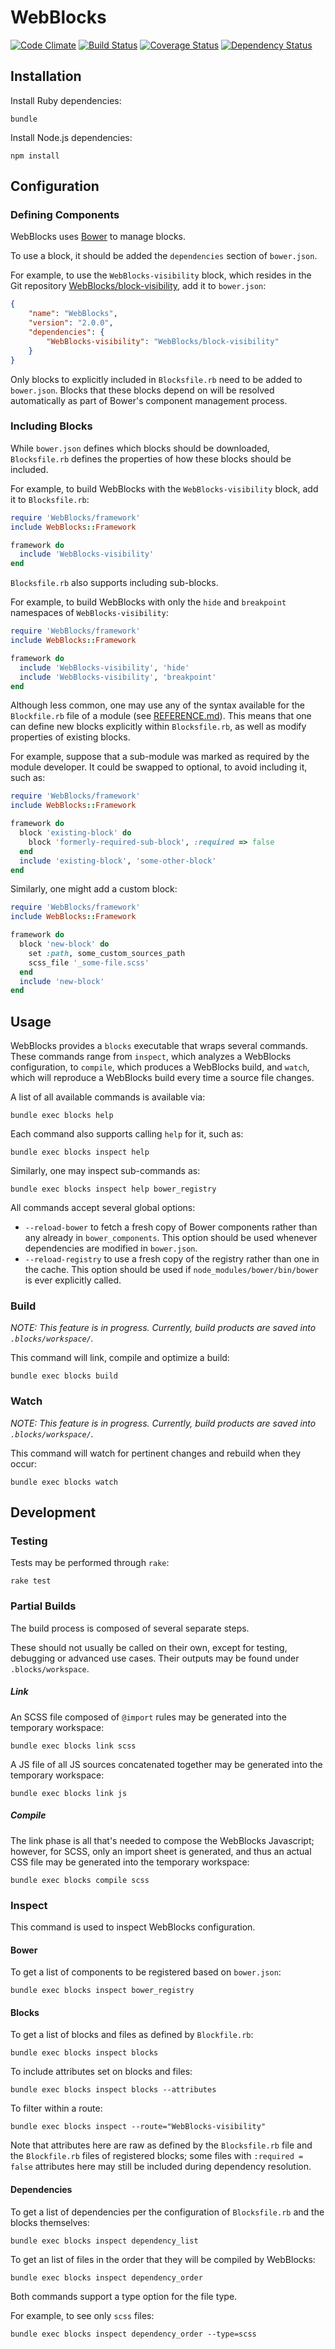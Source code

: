 # WebBlocks

[![Code Climate](https://codeclimate.com/github/WebBlocks/WebBlocks.png)](https://codeclimate.com/github/WebBlocks/WebBlocks) [![Build Status](https://travis-ci.org/WebBlocks/WebBlocks.png?branch=master)](https://travis-ci.org/WebBlocks/WebBlocks) [![Coverage Status](https://coveralls.io/repos/WebBlocks/WebBlocks/badge.png?branch=master)](https://coveralls.io/r/WebBlocks/WebBlocks?branch=master) [![Dependency Status](https://gemnasium.com/WebBlocks/WebBlocks.png)](https://gemnasium.com/WebBlocks/WebBlocks)

## Installation

Install Ruby dependencies:

```
bundle
```

Install Node.js dependencies:

```
npm install
```

## Configuration

### Defining Components

WebBlocks uses [Bower](http://bower.io) to manage blocks.

To use a block, it should be added the `dependencies` section of `bower.json`.

For example, to use the `WebBlocks-visibility` block, which resides in the Git repository [WebBlocks/block-visibility](`https://github.com/WebBlocks/block-visibility`), add it to `bower.json`:

```json
{
    "name": "WebBlocks",
    "version": "2.0.0",
    "dependencies": {
        "WebBlocks-visibility": "WebBlocks/block-visibility"
    }
}
```

Only blocks to explicitly included in `Blocksfile.rb` need to be added to `bower.json`. Blocks that these blocks depend on will be resolved automatically as part of Bower's component management process.

### Including Blocks

While `bower.json` defines which blocks should be downloaded, `Blocksfile.rb` defines the properties of how these blocks should be included.

For example, to build WebBlocks with the `WebBlocks-visibility` block, add it to `Blocksfile.rb`:

```ruby
require 'WebBlocks/framework'
include WebBlocks::Framework

framework do
  include 'WebBlocks-visibility'
end
```

`Blocksfile.rb` also supports including sub-blocks.

For example, to build WebBlocks with only the `hide` and `breakpoint` namespaces of `WebBlocks-visibility`:

```ruby
require 'WebBlocks/framework'
include WebBlocks::Framework

framework do
  include 'WebBlocks-visibility', 'hide'
  include 'WebBlocks-visibility', 'breakpoint'
end
```

Although less common, one may use any of the syntax available for the `Blockfile.rb` file of a module (see [REFERENCE.md](REFERENCE.md)). This means that one can define new blocks explicitly within `Blocksfile.rb`, as well as modify properties of existing blocks.

For example, suppose that a sub-module was marked as required by the module developer. It could be swapped to optional, to avoid including it, such as:

```ruby
require 'WebBlocks/framework'
include WebBlocks::Framework

framework do
  block 'existing-block' do
    block 'formerly-required-sub-block', :required => false
  end
  include 'existing-block', 'some-other-block'
end
```

Similarly, one might add a custom block:

```ruby
require 'WebBlocks/framework'
include WebBlocks::Framework

framework do
  block 'new-block' do
    set :path, some_custom_sources_path
    scss_file '_some-file.scss'
  end
  include 'new-block'
end
```

## Usage

WebBlocks provides a `blocks` executable that wraps several commands. These commands range from `inspect`, which analyzes a WebBlocks configuration, to `compile`, which produces a WebBlocks build, and `watch`, which will reproduce a WebBlocks build every time a source file changes.

A list of all available commands is available via:

```
bundle exec blocks help
```

Each command also supports calling `help` for it, such as:

```
bundle exec blocks inspect help
```

Similarly, one may inspect sub-commands as:

```
bundle exec blocks inspect help bower_registry
```

All commands accept several global options:

* `--reload-bower` to fetch a fresh copy of Bower components rather than any already in `bower_components`. This option should be used whenever dependencies are modified in `bower.json`.
* `--reload-registry` to use a fresh copy of the registry rather than one in the cache. This option should be used if `node_modules/bower/bin/bower` is ever explicitly called.

### Build

*NOTE: This feature is in progress. Currently, build products are saved into `.blocks/workspace/`.*

This command will link, compile and optimize a build:

```
bundle exec blocks build
```

### Watch

*NOTE: This feature is in progress. Currently, build products are saved into `.blocks/workspace/`.*

This command will watch for pertinent changes and rebuild when they occur:

```
bundle exec blocks watch
```

## Development

### Testing

Tests may be performed through `rake`:

```
rake test
```

### Partial Builds

The build process is composed of several separate steps.

These should not usually be called on their own, except for testing, debugging or advanced use cases. Their outputs may be found under `.blocks/workspace`.

##### Link

An SCSS file composed of `@import` rules may be generated into the temporary workspace:

```
bundle exec blocks link scss
```

A JS file of all JS sources concatenated together may be generated into the temporary workspace:

```
bundle exec blocks link js
```

##### Compile

The link phase is all that's needed to compose the WebBlocks Javascript; however, for SCSS, only an import sheet is generated, and thus an actual CSS file may be generated into the temporary workspace:

```
bundle exec blocks compile scss
```

### Inspect

This command is used to inspect WebBlocks configuration.

#### Bower

To get a list of components to be registered based on `bower.json`:

```
bundle exec blocks inspect bower_registry
```

#### Blocks

To get a list of blocks and files as defined by `Blockfile.rb`:

```
bundle exec blocks inspect blocks
```

To include attributes set on blocks and files:

```
bundle exec blocks inspect blocks --attributes
```

To filter within a route:

```
bundle exec blocks inspect --route="WebBlocks-visibility"
```

Note that attributes here are raw as defined by the `Blocksfile.rb` file and the `Blockfile.rb` files of registered blocks; some files with `:required = false` attributes here may still be included during dependency resolution.

#### Dependencies

To get a list of dependencies per the configuration of `Blocksfile.rb` and the blocks themselves:

```
bundle exec blocks inspect dependency_list
```

To get an list of files in the order that they will be compiled by WebBlocks:

```
bundle exec blocks inspect dependency_order
```

Both commands support a type option for the file type.

For example, to see only `scss` files:

```
bundle exec blocks inspect dependency_order --type=scss
```
